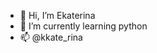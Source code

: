 - 👋 Hi, I’m Ekaterina
- 🌱 I’m currently learning python
- 📫 @kkate_rina

<!---
kachanea/kachanea is a ✨ special ✨ repository because its `README.md` (this file) appears on your GitHub profile.
You can click the Preview link to take a look at your changes.
--->
